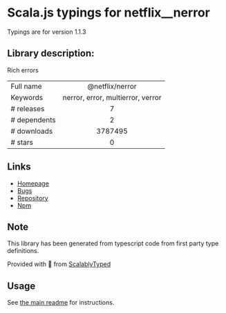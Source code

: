 
# Scala.js typings for netflix__nerror

Typings are for version 1.1.3

## Library description:
Rich errors

|                    |                 |
| ------------------ | :-------------: |
| Full name          | @netflix/nerror |
| Keywords           | nerror, error, multierror, verror |
| # releases         | 7 |
| # dependents       | 2 |
| # downloads        | 3787495 |
| # stars            | 0 |

## Links
- [Homepage](https://github.com/Netflix/nerror)
- [Bugs](https://github.com/Netflix/nerror/issues)
- [Repository](https://github.com/Netflix/nerror)
- [Npm](https://www.npmjs.com/package/%40netflix%2Fnerror)
    


## Note
This library has been generated from typescript code from first party type definitions.

Provided with :purple_heart: from [ScalablyTyped](https://github.com/oyvindberg/ScalablyTyped)

## Usage
See [the main readme](../../readme.md) for instructions.


